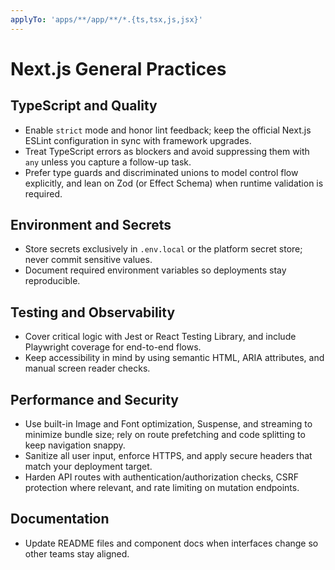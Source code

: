 ```yaml
---
applyTo: 'apps/**/app/**/*.{ts,tsx,js,jsx}'
---
```


# Next.js General Practices

## TypeScript and Quality
- Enable `strict` mode and honor lint feedback; keep the official Next.js ESLint configuration in sync with framework upgrades.
- Treat TypeScript errors as blockers and avoid suppressing them with `any` unless you capture a follow-up task.
- Prefer type guards and discriminated unions to model control flow explicitly, and lean on Zod (or Effect Schema) when runtime validation is required.

## Environment and Secrets
- Store secrets exclusively in `.env.local` or the platform secret store; never commit sensitive values.
- Document required environment variables so deployments stay reproducible.

## Testing and Observability
- Cover critical logic with Jest or React Testing Library, and include Playwright coverage for end-to-end flows.
- Keep accessibility in mind by using semantic HTML, ARIA attributes, and manual screen reader checks.

## Performance and Security
- Use built-in Image and Font optimization, Suspense, and streaming to minimize bundle size; rely on route prefetching and code splitting to keep navigation snappy.
- Sanitize all user input, enforce HTTPS, and apply secure headers that match your deployment target.
- Harden API routes with authentication/authorization checks, CSRF protection where relevant, and rate limiting on mutation endpoints.

## Documentation
- Update README files and component docs when interfaces change so other teams stay aligned.

